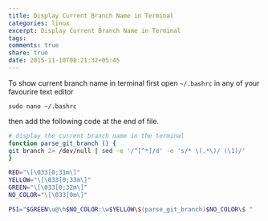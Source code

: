 ```yaml
---
title: Display Current Branch Name in Terminal
categories: linux
excerpt: Display Current Branch Name in Terminal
tags:
comments: true
share: true
date: 2015-11-10T08:21:32+05:45
---
```


To show current branch name in terminal first open `~/.bashrc` in any of your favourire text editor

`sudo nano ~/.bashrc`

then add the following code at the end of file.

```bash
# display the current branch name in the terminal
function parse_git_branch () {
git branch 2> /dev/null | sed -e '/^[^*]/d' -e 's/* \(.*\)/ (\1)/'
}

RED="\[\033[0;31m\]"
YELLOW="\[\033[0;33m\]"
GREEN="\[\033[0;32m\]"
NO_COLOR="\[\033[0m\]"

PS1="$GREEN\u@\h$NO_COLOR:\w$YELLOW\$(parse_git_branch)$NO_COLOR\$ "
```
